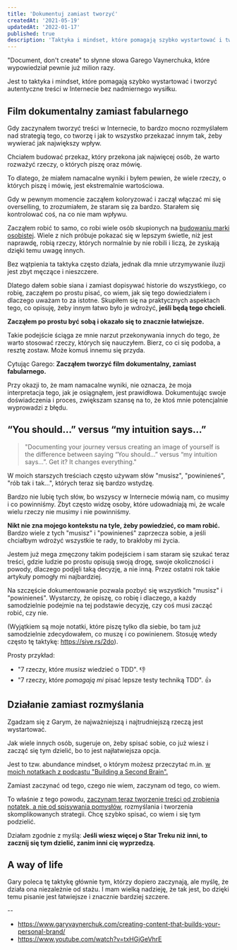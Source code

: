 ```yaml
---
title: 'Dokumentuj zamiast tworzyć'
createdAt: '2021-05-19'
updatedAt: '2022-01-17'
published: true
description: 'Taktyka i mindset, które pomagają szybko wystartować i tworzyć autentyczne treści w Internecie bez nadmiernego wysiłku.'
---
```


"Document, don't create" to słynne słowa Garego Vaynerchuka, które wypowiedział pewnie już milion razy.

Jest to taktyka i mindset, które pomagają szybko wystartować i tworzyć autentyczne treści w Internecie bez nadmiernego wysiłku.

## Film dokumentalny zamiast fabularnego

Gdy zaczynałem tworzyć treści w Internecie, to bardzo mocno rozmyślałem nad strategią tego, co tworzę i jak to wszystko przekazać innym tak, żeby wywierać jak największy wpływ.

Chciałem budować przekaz, który przekona jak najwięcej osób, że warto rozważyć rzeczy, o których piszę oraz mówię.

To dlatego, że miałem namacalne wyniki i byłem pewien, że wiele rzeczy, o których piszę i mówię, jest ekstremalnie wartościowa.

Gdy w pewnym momencie zacząłem koloryzować i zaczął włączać mi się overselling, to zrozumiałem, że staram się za bardzo. Starałem się kontrolować coś, na co nie mam wpływu.

Zacząłem robić to samo, co robi wiele osób skupionych na [budowaniu marki osobistej](/marka-osobista/). Wiele z nich próbuje pokazać się w lepszym świetle, niż jest naprawdę, robią rzeczy, których normalnie by nie robili i liczą, że zyskają dzięki temu uwagę innych.

Bez wątpienia ta taktyka często działa, jednak dla mnie utrzymywanie iluzji jest zbyt męczące i nieszczere.

Dlatego dałem sobie siana i zamiast dopisywać historie do wszystkiego, co robię, zacząłem po prostu pisać, co wiem, jak się tego dowiedziałem i dlaczego uważam to za istotne. Skupiłem się na praktycznych aspektach tego, co opisuję, żeby innym łatwo było je wdrożyć, **jeśli będą tego chcieli**.

**Zacząłem po prostu być sobą i okazało się to znacznie łatwiejsze.**

Takie podejście ściąga ze mnie narzut przekonywania innych do tego, że warto stosować rzeczy, których się nauczyłem. Bierz, co ci się podoba, a resztę zostaw. Może komuś innemu się przyda.

Cytując Garego: **Zacząłem tworzyć film dokumentalny, zamiast fabularnego.**

Przy okazji to, że mam namacalne wyniki, nie oznacza, że moja interpretacja tego, jak je osiągnąłem, jest prawidłowa. Dokumentując swoje doświadczenia i proces, zwiększam szansę na to, że ktoś mnie potencjalnie wyprowadzi z błędu.

## “You should…” versus “my intuition says…”

> "Documenting your journey versus creating an image of yourself is the difference between saying “You should…” versus “my intuition says…”. Get it? It changes everything."

W moich starszych treściach często używam słów "musisz", "powinieneś", "rób tak i tak...", których teraz się bardzo wstydzę.

Bardzo nie lubię tych słów, bo wszyscy w Internecie mówią nam, co musimy i co powinniśmy. Zbyt często widzę osoby, które udowadniają mi, że wcale wielu rzeczy nie musimy i nie powinniśmy.

**Nikt nie zna mojego kontekstu na tyle, żeby powiedzieć, co mam robić.** Bardzo wiele z tych "musisz" i "powinieneś" zaprzecza sobie, a jeśli chciałbym wdrożyć wszystkie te rady, to brakłoby mi życia.

Jestem już mega zmęczony takim podejściem i sam staram się szukać teraz treści, gdzie ludzie po prostu opisują swoją drogę, swoje okoliczności i powody, dlaczego podjęli taką decyzję, a nie inną. Przez ostatni rok takie artykuły pomogły mi najbardziej.

Na szczęście dokumentowanie pozwala pozbyć się wszystkich "musisz" i "powinieneś". Wystarczy, że opiszę, co robię i dlaczego, a każdy samodzielnie podejmie na tej podstawie decyzję, czy coś musi zacząć robić, czy nie.

(Wyjątkiem są moje notatki, które piszę tylko dla siebie, bo tam już samodzielnie zdecydowałem, co muszę i co powinienem. Stosuję wtedy często tę taktykę: https://sive.rs/2do).

Prosty przykład:

- "7 rzeczy, które *musisz* wiedzieć o TDD". 👎
- "7 rzeczy, które *pomagają mi* pisać lepsze testy techniką TDD". 👍

## Działanie zamiast rozmyślania

Zgadzam się z Garym, że najważniejszą i najtrudniejszą rzeczą jest wystartować.

Jak wiele innych osób, sugeruje on, żeby spisać sobie, co już wiesz i zacząć się tym dzielić, bo to jest najłatwiejsza opcja.

Jest to tzw. abundance mindset, o którym możesz przeczytać m.in. [w moich notatkach z podcastu "Building a Second Brain".](/basb-podcast/)

Zamiast zaczynać od tego, czego nie wiem, zaczynam od tego, co wiem.

To właśnie z tego powodu, [zaczynam teraz tworzenie treści od zrobienia notatek, a nie od spisywania pomysłów](/bottom-up/), rozmyślania i tworzenia skomplikowanych strategii. Chcę szybko spisać, co wiem i się tym podzielić.

Działam zgodnie z myślą: **Jeśli wiesz więcej o Star Treku niż inni, to zacznij się tym dzielić, zanim inni cię wyprzedzą.**

## A way of life

Gary poleca tę taktykę głównie tym, którzy dopiero zaczynają, ale myślę, że działa ona niezależnie od stażu. I mam wielką nadzieję, że tak jest, bo dzięki temu pisanie jest łatwiejsze i znacznie bardziej szczere.

--

- https://www.garyvaynerchuk.com/creating-content-that-builds-your-personal-brand/
- https://www.youtube.com/watch?v=txHGjGeVhrE
